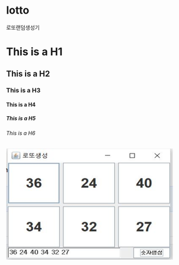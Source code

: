 # lotto
로또랜덤생성기

# This is a H1
## This is a H2
### This is a H3
#### This is a H4
##### This is a H5
###### This is a H6


<img src="screen.jpg" width="450px" height="300px" title="px(픽셀) 크기 설정" alt="lottto"></img><br/>
